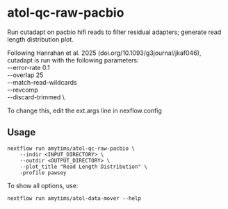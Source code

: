 # atol-qc-raw-pacbio

Run cutadapt on pacbio hifi reads to filter residual adapters; generate read length distribution plot.

     
Following Hanrahan et al. 2025 (doi.org/10.1093/g3journal/jkaf046),
cutadapt is run with the following parameters: \
    --error-rate 0.1 \
    --overlap 25 \
    --match-read-wildcards \
    --revcomp \
    --discard-trimmed \

To change this, edit the ext.args line in nexflow.config

## Usage

```
nextflow run amytims/atol-qc-raw-pacbio \
    --indir <INPUT_DIRECTORY> \
    --outdir <OUTPUT_DIRECTORY> \
    --plot_title "Read Length Distribution" \
    -profile pawsey 
```

To show all options, use:

```
nextflow run amytims/atol-data-mover --help
```